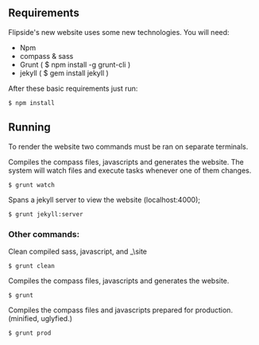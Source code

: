 ## Requirements
Flipside's new website uses some new technologies.
You will need:

- Npm
- compass & sass
- Grunt ( $ npm install -g grunt-cli )
- jekyll ( $ gem install jekyll )

After these basic requirements just run:
```
$ npm install
```

## Running
To render the website two commands must be ran on separate terminals.

Compiles the compass files, javascripts and generates the website.
The system will watch files and execute tasks whenever one of them changes.
```
$ grunt watch
```

Spans a jekyll server to view the website (localhost:4000);
```
$ grunt jekyll:server
```

### Other commands:
Clean compiled sass, javascript, and _\site
```
$ grunt clean
```

Compiles the compass files, javascripts and generates the website.
```
$ grunt
```

Compiles the compass files and javascripts prepared for production. (minified, uglyfied.)
```
$ grunt prod
```